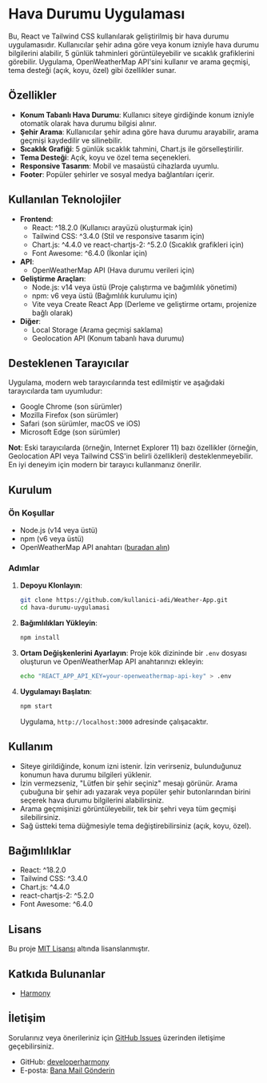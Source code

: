 # Hava Durumu Uygulaması

Bu, React ve Tailwind CSS kullanılarak geliştirilmiş bir hava durumu uygulamasıdır. Kullanıcılar şehir adına göre veya konum izniyle hava durumu bilgilerini alabilir, 5 günlük tahminleri görüntüleyebilir ve sıcaklık grafiklerini görebilir. Uygulama, OpenWeatherMap API'sini kullanır ve arama geçmişi, tema desteği (açık, koyu, özel) gibi özellikler sunar.

## Özellikler
- **Konum Tabanlı Hava Durumu**: Kullanıcı siteye girdiğinde konum izniyle otomatik olarak hava durumu bilgisi alınır.
- **Şehir Arama**: Kullanıcılar şehir adına göre hava durumu arayabilir, arama geçmişi kaydedilir ve silinebilir.
- **Sıcaklık Grafiği**: 5 günlük sıcaklık tahmini, Chart.js ile görselleştirilir.
- **Tema Desteği**: Açık, koyu ve özel tema seçenekleri.
- **Responsive Tasarım**: Mobil ve masaüstü cihazlarda uyumlu.
- **Footer**: Popüler şehirler ve sosyal medya bağlantıları içerir.

## Kullanılan Teknolojiler
- **Frontend**:
  - React: ^18.2.0 (Kullanıcı arayüzü oluşturmak için)
  - Tailwind CSS: ^3.4.0 (Stil ve responsive tasarım için)
  - Chart.js: ^4.4.0 ve react-chartjs-2: ^5.2.0 (Sıcaklık grafikleri için)
  - Font Awesome: ^6.4.0 (İkonlar için)
- **API**:
  - OpenWeatherMap API (Hava durumu verileri için)
- **Geliştirme Araçları**:
  - Node.js: v14 veya üstü (Proje çalıştırma ve bağımlılık yönetimi)
  - npm: v6 veya üstü (Bağımlılık kurulumu için)
  - Vite veya Create React App (Derleme ve geliştirme ortamı, projenize bağlı olarak)
- **Diğer**:
  - Local Storage (Arama geçmişi saklama)
  - Geolocation API (Konum tabanlı hava durumu)

## Desteklenen Tarayıcılar
Uygulama, modern web tarayıcılarında test edilmiştir ve aşağıdaki tarayıcılarda tam uyumludur:
- Google Chrome (son sürümler)
- Mozilla Firefox (son sürümler)
- Safari (son sürümler, macOS ve iOS)
- Microsoft Edge (son sürümler)

**Not**: Eski tarayıcılarda (örneğin, Internet Explorer 11) bazı özellikler (örneğin, Geolocation API veya Tailwind CSS'in belirli özellikleri) desteklenmeyebilir. En iyi deneyim için modern bir tarayıcı kullanmanız önerilir.

## Kurulum

### Ön Koşullar
- Node.js (v14 veya üstü)
- npm (v6 veya üstü)
- OpenWeatherMap API anahtarı ([buradan alın](https://openweathermap.org/api))

### Adımlar
1. **Depoyu Klonlayın**:
   ```bash
   git clone https://github.com/kullanici-adi/Weather-App.git
   cd hava-durumu-uygulamasi
   ```

2. **Bağımlılıkları Yükleyin**:
   ```bash
   npm install
   ```

3. **Ortam Değişkenlerini Ayarlayın**:
   Proje kök dizininde bir `.env` dosyası oluşturun ve OpenWeatherMap API anahtarınızı ekleyin:
   ```bash
   echo "REACT_APP_API_KEY=your-openweathermap-api-key" > .env
   ```

4. **Uygulamayı Başlatın**:
   ```bash
   npm start
   ```
   Uygulama, `http://localhost:3000` adresinde çalışacaktır.

## Kullanım
- Siteye girildiğinde, konum izni istenir. İzin verirseniz, bulunduğunuz konumun hava durumu bilgileri yüklenir.
- İzin vermezseniz, "Lütfen bir şehir seçiniz" mesajı görünür. Arama çubuğuna bir şehir adı yazarak veya popüler şehir butonlarından birini seçerek hava durumu bilgilerini alabilirsiniz.
- Arama geçmişinizi görüntüleyebilir, tek bir şehri veya tüm geçmişi silebilirsiniz.
- Sağ üstteki tema düğmesiyle tema değiştirebilirsiniz (açık, koyu, özel).

## Bağımlılıklar
- React: ^18.2.0
- Tailwind CSS: ^3.4.0
- Chart.js: ^4.4.0
- react-chartjs-2: ^5.2.0
- Font Awesome: ^6.4.0

## Lisans
Bu proje [MIT Lisansı](LICENSE) altında lisanslanmıştır.

## Katkıda Bulunanlar
- [Harmony](https://github.com/developerharmony)

## İletişim
Sorularınız veya önerileriniz için [GitHub Issues](https://github.com/kullanici-adi/Weather-App/issues) üzerinden iletişime geçebilirsiniz.

- GitHub: [developerharmony](https://github.com/developerharmony)
- E-posta: <a href="mailto:dev.harmony1@gmail.com">Bana Mail Gönderin</a>
